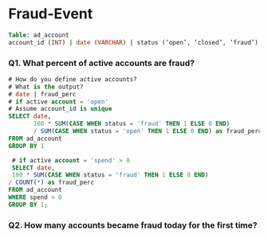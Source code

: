 # Fraud-Event

```sql
Table: ad_account 
account_id (INT) | date (VARCHAR) | status (‘open’, ‘closed’, ‘fraud’) | spend (double)
```

### Q1. What percent of active accounts are fraud?

```sql
# How do you define active accounts? 
# What is the output?
# date | fraud_perc
# if active account = 'open' 
# Assume account_id is unique
SELECT date, 
       100 * SUM(CASE WHEN status = 'fraud' THEN 1 ELSE 0 END)
       / SUM(CASE WHEN status = 'open' THEN 1 ELSE 0 END) as fraud_perc
FROM ad_account 
GROUP BY 1

 # if active account = 'spend' > 0 
 SELECT date, 
 100 * SUM(CASE WHEN status = 'fraud' THEN 1 ELSE 0 END)
/ COUNT(*) as fraud_perc
FROM ad_account
WHERE spend > 0
GROUP BY 1; 
```

###  Q2. How many accounts became fraud today for the first time? 

```sql

```

